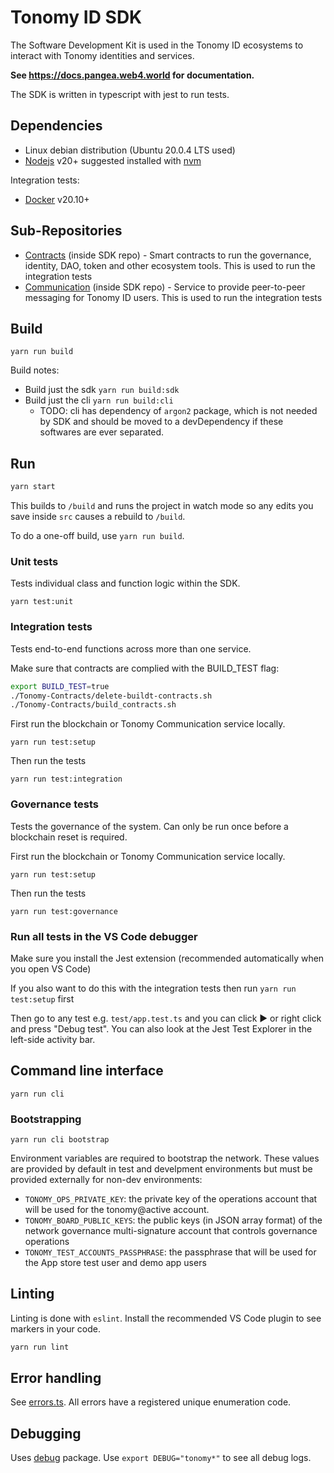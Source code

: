 # Tonomy ID SDK

The Software Development Kit is used in the Tonomy ID ecosystems to interact with Tonomy identities and services.

**See <https://docs.pangea.web4.world> for documentation.**

The SDK is written in typescript with jest to run tests.

## Dependencies

- Linux debian distribution (Ubuntu 20.0.4 LTS used)
- [Nodejs](https://nodejs.org) v20+ suggested installed with [nvm](https://github.com/nvm-sh/nvm)

Integration tests:

- [Docker](http://docs.docker.com) v20.10+

## Sub-Repositories

- [Contracts](https://github.com/Tonomy-Foundation/Tonomy-Contracts) (inside SDK repo) - Smart contracts to run the governance, identity, DAO, token and other ecosystem tools. This is used to run the integration tests
- [Communication](https://github.com/Tonomy-Foundation/Tonomy-Communication) (inside SDK repo) - Service to provide peer-to-peer messaging for Tonomy ID users. This is used to run the integration tests

## Build

`yarn run build`

Build notes:

- Build just the sdk `yarn run build:sdk`
- Build just the cli `yarn run build:cli`
  - TODO: cli has dependency of `argon2` package, which is not needed by SDK and should be moved to a devDependency if these softwares are ever separated.

## Run

```bash
yarn start
```

This builds to `/build` and runs the project in watch mode so any edits you save inside `src` causes a rebuild to `/build`.

To do a one-off build, use `yarn run build`.

### Unit tests

Tests individual class and function logic within the SDK.

`yarn test:unit`

### Integration tests

Tests end-to-end functions across more than one service.

Make sure that contracts are complied with the BUILD_TEST flag:

```bash
export BUILD_TEST=true
./Tonomy-Contracts/delete-buildt-contracts.sh
./Tonomy-Contracts/build_contracts.sh
```

First run the blockchain or Tonomy Communication service locally.

`yarn run test:setup`

Then run the tests

`yarn run test:integration`

### Governance tests

Tests the governance of the system. Can only be run once before a blockchain reset is required.

First run the blockchain or Tonomy Communication service locally.

`yarn run test:setup`

Then run the tests

`yarn run test:governance`

### Run all tests in the VS Code debugger

Make sure you install the Jest extension (recommended automatically when you open VS Code)

If you also want to do this with the integration tests then run `yarn run test:setup` first

Then go to any test e.g. `test/app.test.ts` and you can click ▶️ or right click and press "Debug test". You can also look at the Jest Test Explorer in the left-side activity bar.

## Command line interface

`yarn run cli`

### Bootstrapping

`yarn run cli bootstrap`

Environment variables are required to bootstrap the network. These values are provided by default in test and develpment environments but must be provided externally for non-dev environments:

- `TONOMY_OPS_PRIVATE_KEY`: the private key of the operations account that will be used for the tonomy@active account.
- `TONOMY_BOARD_PUBLIC_KEYS`: the public keys (in JSON array format) of the network governance multi-signature account that controls governance operations
- `TONOMY_TEST_ACCOUNTS_PASSPHRASE`: the passphrase that will be used for the App store test user and demo app users

## Linting

Linting is done with `eslint`. Install the recommended VS Code plugin to see markers in your code.

```bash
yarn run lint
```

## Error handling

See [errors.ts](./src/services/errors.ts). All errors have a registered unique enumeration code.

## Debugging

Uses [debug](https://www.npmjs.com/package/debug) package. Use `export DEBUG="tonomy*"` to see all debug logs.
